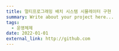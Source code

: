 ```yaml
---
title: 멀티프로그래밍 배치 시스템 시뮬레이터 구현
summary: Write about your project here...
tags:
  - 운영체제
date: 2022-01-01
external_link: http://github.com
---
```

